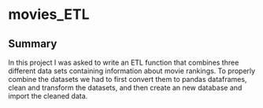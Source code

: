 # movies_ETL

## Summary

In this project I was asked to write an ETL function that combines three different data sets containing information about movie rankings. To properly combine the datasets we had to first convert them to pandas dataframes, clean and transform the datasets, and then create an new database and import the cleaned data. 


